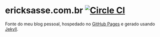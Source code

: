 # ericksasse.com.br [![Circle CI](https://circleci.com/gh/esasse/esasse.github.io.svg?style=svg)](https://circleci.com/gh/esasse/esasse.github.io)
Fonte do meu blog pessoal, hospedado no [GitHub Pages](https://pages.github.com/) e gerado usando [Jekyll](http://jekyllrb.com/).
